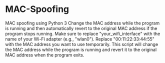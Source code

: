 # MAC-Spoofing
MAC spoofing using Python 3
Change the MAC address while the program is running and then automatically revert to the original MAC address if the program stops running.
Make sure to replace "your_wifi_interface" with the name of your Wi-Fi adapter (e.g., "wlan0"). Replace "00:11:22:33:44:55" with the MAC address you want to use temporarily. This script will change the MAC address while the program is running and revert it to the original MAC address when the program exits.
